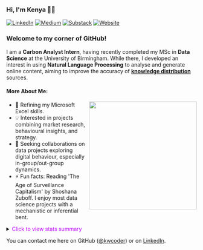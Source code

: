 ### Hi, I'm Kenya 👋🏾
[![LinkedIn](https://img.shields.io/badge/LinkedIn-%230077B5.svg?style=flat&logo=linkedin&logoColor=white)](https://www.linkedin.com/in/kenya-williams) 
[![Medium](https://img.shields.io/badge/Medium-12100E?style=flat&logo=medium&logoColor=white)](https://medium.com/@kenyabellowilliams) 
[![Substack](https://img.shields.io/badge/SubStack-FF6719?style=flat&logo=substack&logoColor=white)](https://kenyawilliams.substack.com/) 
[![Website](https://img.shields.io/badge/Website-000000?style=flat&logo=wordpress&logoColor=white)](https://kenyawilliamscom.wordpress.com/)



### Welcome to my corner of GitHub! 
I am a **Carbon Analyst Intern**, having recently completed my MSc in **Data Science** at the University of Birmingham. While there, I developed an interest in using **Natural Language Processing** to analyse and generate online content, aiming to improve the accuracy of [**knowledge distribution**](https://github.com/kwcoder/wikipedia-see-also-automation/blob/main/README.md) sources.

#### More About Me: 
<img align="right" width="285" src="https://github.com/user-attachments/assets/1a188980-3d75-4fa0-8f13-4575f5afb2af" width="250">

* 🌱 Refining my Microsoft Excel skills. 
* 💡 Interested in projects combining market research, behavioural insights, and strategy.
* 💞️ Seeking collaborations on data projects exploring digital behaviour, especially in-group/out-group dynamics.
* ⚡ Fun facts: Reading 'The Age of Surveillance Capitalism' by Shoshana Zuboff.
  I enjoy most data science projects with a mechanistic or inferential bent.

<details>
<summary><span style="color: #bf00ff;">Click to view stats summary</span></summary>


![kwcoder's Stats](https://github-readme-stats.vercel.app/api?username=kwcoder&theme=material-palenight&show_icons=true&hide_border=true&count_private=true)

</details>


You can contact me here on GitHub ([@kwcoder](https://github.com/kwcoder)) or on [LinkedIn](https://www.linkedin.com/in/kenya-williams).

<!---
kwcoder/kwcoder is a ✨ special ✨ repository because its `README.md` (this file) appears on your GitHub profile.
You can click the Preview link to take a look at your changes.
--->

